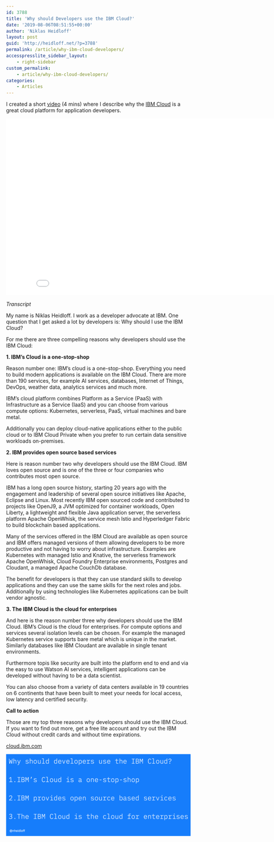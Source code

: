 ```yaml
---
id: 3788
title: 'Why should Developers use the IBM Cloud?'
date: '2019-08-06T08:51:55+00:00'
author: 'Niklas Heidloff'
layout: post
guid: 'http://heidloff.net/?p=3788'
permalink: /article/why-ibm-cloud-developers/
accesspresslite_sidebar_layout:
    - right-sidebar
custom_permalink:
    - article/why-ibm-cloud-developers/
categories:
    - Articles
---
```


I created a short [video](https://www.youtube.com/watch?v=afJzaFmd1GQ&list=PLzpeuWUENMK36VWsQD-96N8A6Pc7OBHgr) (4 mins) where I describe why the [IBM Cloud](https://cloud.ibm.com/) is a great cloud platform for application developers.

<iframe allowfullscreen="" frameborder="0" height="480" src="//www.youtube.com/embed/afJzaFmd1GQ" width="853"></iframe>

*Transcript*

My name is Niklas Heidloff. I work as a developer advocate at IBM. One question that I get asked a lot by developers is: Why should I use the IBM Cloud?

For me there are three compelling reasons why developers should use the IBM Cloud:

**1. IBM’s Cloud is a one-stop-shop**

Reason number one: IBM’s cloud is a one-stop-shop. Everything you need to build modern applications is available on the IBM Cloud. There are more than 190 services, for example AI services, databases, Internet of Things, DevOps, weather data, analytics services and much more.

IBM’s cloud platform combines Platform as a Service (PaaS) with Infrastructure as a Service (IaaS) and you can choose from various compute options: Kubernetes, serverless, PaaS, virtual machines and bare metal.

Additionally you can deploy cloud-native applications either to the public cloud or to IBM Cloud Private when you prefer to run certain data sensitive workloads on-premises.

**2. IBM provides open source based services**

Here is reason number two why developers should use the IBM Cloud. IBM loves open source and is one of the three or four companies who contributes most open source.

IBM has a long open source history, starting 20 years ago with the engagement and leadership of several open source initiatives like Apache, Eclipse and Linux. Most recently IBM open sourced code and contributed to projects like OpenJ9, a JVM optimized for container workloads, Open Liberty, a lightweight and flexible Java application server, the serverless platform Apache OpenWhisk, the service mesh Istio and Hyperledger Fabric to build blockchain based applications.

Many of the services offered in the IBM Cloud are available as open source and IBM offers managed versions of them allowing developers to be more productive and not having to worry about infrastructure. Examples are Kubernetes with managed Istio and Knative, the serverless framework Apache OpenWhisk, Cloud Foundry Enterprise environments, Postgres and Cloudant, a managed Apache CouchDb database.

The benefit for developers is that they can use standard skills to develop applications and they can use the same skills for the next roles and jobs. Additionally by using technologies like Kubernetes applications can be built vendor agnostic.

**3. The IBM Cloud is the cloud for enterprises**

And here is the reason number three why developers should use the IBM Cloud. IBM’s Cloud is the cloud for enterprises. For compute options and services several isolation levels can be chosen. For example the managed Kubernetes service supports bare metal which is unique in the market. Similarly databases like IBM Cloudant are available in single tenant environments.

Furthermore topis like security are built into the platform end to end and via the easy to use Watson AI services, intelligent applications can be developed without having to be a data scientist.

You can also choose from a variety of data centers available in 19 countries on 6 continents that have been built to meet your needs for local access, low latency and certified security.

**Call to action**

Those are my top three reasons why developers should use the IBM Cloud. If you want to find out more, get a free lite account and try out the IBM Cloud without credit cards and without time expirations.

[cloud.ibm.com](http://ibm.biz/nheidloff)

![image](/assets/img/2019/08/why-ibm-cloud-1.png)